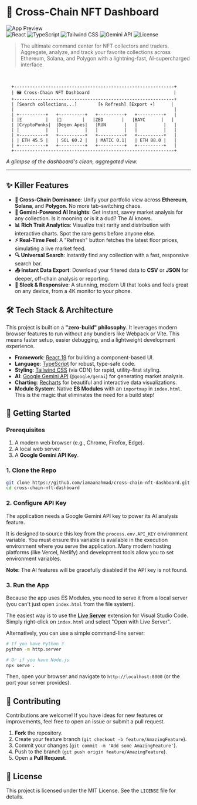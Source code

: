 
# 🚀 Cross-Chain NFT Dashboard
![App Preview](https://i.ibb.co/cSt58Tvx/image.png)
<br/>
![React](https://img.shields.io/badge/React-19-blue?logo=react)
![TypeScript](https://img.shields.io/badge/TypeScript-5.x-blue?logo=typescript)
![Tailwind CSS](https://img.shields.io/badge/Tailwind_CSS-3.x-blue?logo=tailwindcss&logoColor=white)
![Gemini API](https://img.shields.io/badge/Google_Gemini-API-orange?logo=google)
![License](https://img.shields.io/badge/License-MIT-green)

> The ultimate command center for NFT collectors and traders. Aggregate, analyze, and track your favorite collections across Ethereum, Solana, and Polygon with a lightning-fast, AI-supercharged interface.

<br/>

```
  +-------------------------------------------------------------+
  | 🖼️ Cross-Chain NFT Dashboard                                |
  +-------------------------------------------------------------+
  | [Search collections...]        [🌀 Refresh] [Export ▾]      |
  |                                                             |
  | +----------+   +----------+   +----------+   +----------+   |
  | |Ξ         |   |🔮        |   |ZED       |   |BAYC      |   |
  | |CryptoPunks|  |Degen Apes|   |RUN       |   |          |   |
  | |          |   |          |   |          |   |          |   |
  | +----------+   +----------+   +----------+   +----------+   |
  | | ETH 45.5 |   | SOL 60.2 |   | MATIC 0.1|   | ETH 88.0 |   |
  | +----------+   +----------+   +----------+   +----------+   |
  +-------------------------------------------------------------+
```
_A glimpse of the dashboard's clean, aggregated view._

---

## ✨ Killer Features

*   **💎 Cross-Chain Dominance**: Unify your portfolio view across **Ethereum**, **Solana**, and **Polygon**. No more tab-switching chaos.
*   **🧠 Gemini-Powered AI Insights**: Get instant, savvy market analysis for any collection. Is it mooning or is it a dud? The AI knows.
*   **📊 Rich Trait Analytics**: Visualize trait rarity and distribution with interactive charts. Spot the rare gems before anyone else.
*   **⚡ Real-Time Feel**: A "Refresh" button fetches the latest floor prices, simulating a live market feed.
*   **🔍 Universal Search**: Instantly find any collection with a fast, responsive search bar.
*   **📤 Instant Data Export**: Download your filtered data to **CSV** or **JSON** for deeper, off-chain analysis or reporting.
*   **📱 Sleek & Responsive**: A stunning, modern UI that looks and feels great on any device, from a 4K monitor to your phone.

## 🛠️ Tech Stack & Architecture

This project is built on a **"zero-build" philosophy**. It leverages modern browser features to run without any bundlers like Webpack or Vite. This means faster setup, easier debugging, and a lightweight development experience.

*   **Framework**: [React 19](https://react.dev/) for building a component-based UI.
*   **Language**: [TypeScript](https://www.typescriptlang.org/) for robust, type-safe code.
*   **Styling**: [Tailwind CSS](https://tailwindcss.com/) (via CDN) for rapid, utility-first styling.
*   **AI**: [Google Gemini API](https://ai.google.dev/) (`@google/genai`) for generating market analysis.
*   **Charting**: [Recharts](https://recharts.org/) for beautiful and interactive data visualizations.
*   **Module System**: Native **ES Modules** with an `importmap` in `index.html`. This is the magic that eliminates the need for a build step!

## 🚀 Getting Started

### Prerequisites

1.  A modern web browser (e.g., Chrome, Firefox, Edge).
2.  A local web server.
3.  A **Google Gemini API Key**.

### 1. Clone the Repo

```bash
git clone https://github.com/iamaanahmad/cross-chain-nft-dashboard.git
cd cross-chain-nft-dashboard
```

### 2. Configure API Key

The application needs a Google Gemini API key to power its AI analysis feature.

It is designed to source this key from the `process.env.API_KEY` environment variable. You must ensure this variable is available in the execution environment where you serve the application. Many modern hosting platforms (like Vercel, Netlify) and development tools allow you to set environment variables.

**Note**: The AI features will be gracefully disabled if the API key is not found.

### 3. Run the App

Because the app uses ES Modules, you need to serve it from a local server (you can't just open `index.html` from the file system).

The easiest way is to use the **[Live Server](https://marketplace.visualstudio.com/items?itemName=ritwickdey.LiveServer)** extension for Visual Studio Code. Simply right-click on `index.html` and select "Open with Live Server".

Alternatively, you can use a simple command-line server:
```bash
# If you have Python 3
python -m http.server

# Or if you have Node.js
npx serve .
```
Then, open your browser and navigate to `http://localhost:8000` (or the port your server provides).

## 🤝 Contributing

Contributions are welcome! If you have ideas for new features or improvements, feel free to open an issue or submit a pull request.

1.  **Fork** the repository.
2.  Create your feature branch (`git checkout -b feature/AmazingFeature`).
3.  Commit your changes (`git commit -m 'Add some AmazingFeature'`).
4.  Push to the branch (`git push origin feature/AmazingFeature`).
5.  Open a **Pull Request**.

## 📜 License

This project is licensed under the MIT License. See the `LICENSE` file for details.
